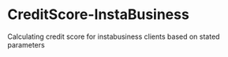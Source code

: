 # CreditScore-InstaBusiness

Calculating credit score for instabusiness clients based on stated parameters

